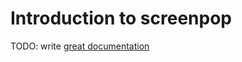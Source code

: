 # Introduction to screenpop

TODO: write [great documentation](http://jacobian.org/writing/great-documentation/what-to-write/)
